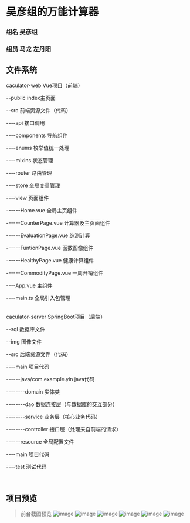 # 吴彦组的万能计算器
### 组名 吴彦组
### 组员 马龙 左丹阳

## 文件系统

caculator-web Vue项目（前端）<br />
<p>--public index主页面</p>
<p>--src 前端资源文件（代码）</p>
<p>----api 接口调用</p>
<p>----components 导航组件</p>
<p>----enums 枚举值统一处理</p>
<p>----mixins 状态管理</p>
<p>----router 路由管理</p>
<p>----store 全局变量管理</p>
<p>----view 页面组件</p>
<p>------Home.vue 全局主页组件</p>
<p>------CounterPage.vue 计算器及主页面组件</p>
<p>------EvaluationPage.vue 综测计算</p>
<p>------FuntionPage.vue 函数图像组件</p>
<p>------HealthyPage.vue 健康计算组件</p>
<p>------CommodityPage.vue 一周开销组件</p>
<p>----App.vue 主组件</p>
<p>----main.ts 全局引入包管理</p>
<br/>
caculator-server SpringBoot项目（后端）<br />
<p>--sql 数据库文件</p>
<p>--img 图像文件</p>
<p>--src 后端资源文件（代码）</p>
<p>----main 项目代码</p>
<p>------java/com.example.yin java代码</p>
<p>--------domain 实体类</p>
<p>--------dao 数据连接层（与数据库的交互部分）</p>
<p>--------service 业务层（核心业务代码）</p>
<p>--------controller 接口层（处理来自前端的请求）</p>
<p>------resource 全局配置文件</p>
<p>----main 项目代码</p>
<p>----test 测试代码</p>
<br/>

## 项目预览

> 前台截图预览
![image](https://user-images.githubusercontent.com/97968316/194745718-0c57ba31-df1c-448e-993e-f62e9eaa5eca.png)
![image](https://user-images.githubusercontent.com/97968316/194745772-6c8b3e86-386f-4a7f-addf-d39680e2f608.png)
![image](https://user-images.githubusercontent.com/97968316/194745793-01c49e95-f7bc-46d3-9486-4deee5671f5d.png)
![image](https://user-images.githubusercontent.com/97968316/194745824-e716af66-fd7f-467d-8452-b372340f0754.png)
![image](https://user-images.githubusercontent.com/97968316/194745841-0f80cadf-cd81-43f9-b864-dd2a4652a9ff.png)
![image](https://user-images.githubusercontent.com/97968316/194745848-d7540cee-c50d-4725-89b4-b2f5a41ac003.png)
<br/>
